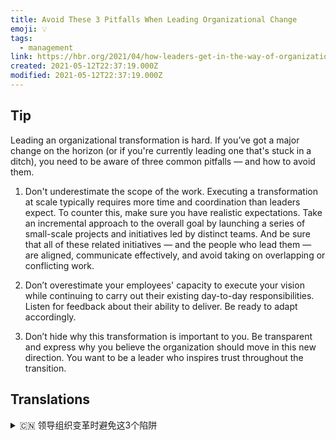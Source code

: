 ```yaml
---
title: Avoid These 3 Pitfalls When Leading Organizational Change
emoji: 💡
tags:
  - management
link: https://hbr.org/2021/04/how-leaders-get-in-the-way-of-organizational-change?utm_medium=email&utm_source=newsletter_daily&utm_campaign=mtod_notactsubs
created: 2021-05-12T22:37:19.000Z
modified: 2021-05-12T22:37:19.000Z
---
```


## Tip

Leading an organizational transformation is hard. If you’ve got a major change on the horizon (or if you're currently leading one that's stuck in a ditch), you need to be aware of three common pitfalls — and how to avoid them.

1. Don't underestimate the scope of the work. Executing a transformation at scale typically requires more time and coordination than leaders expect. To counter this, make sure you have realistic expectations. Take an incremental approach to the overall goal by launching a series of small-scale projects and initiatives led by distinct teams. And be sure that all of these related initiatives — and the people who lead them — are aligned, communicate effectively, and avoid taking on overlapping or conflicting work.

2. Don’t overestimate your employees' capacity to execute your vision while continuing to carry out their existing day-to-day responsibilities. Listen for feedback about their ability to deliver. Be ready to adapt accordingly.

3. Don’t hide why this transformation is important to you. Be transparent and express why you believe the organization should move in this new direction. You want to be a leader who inspires trust throughout the transition.

## Translations

<details>
   <summary>🇨🇳 领导组织变革时避免这3个陷阱</summary>

领导组织变革是困难的。如果你即将发生重大的变化(或者你正在引领一个陷入困境的变革)，你需要注意三个常见的陷阱——以及如何避免它们。

1. 不要低估工作的规模。大范围实施转变通常需要比领导者预期更多的时间和协调。要解决这个问题，请确保你有确实可行的期望。在不同团队领导下，通过开展一系列小规模的项目和计划，逐步实现整体目标。确保所有这些相关的计划，以及领导这些计划的人员，保持一致，有效的沟通，避免承担重叠或冲突的工作。

2. 不要高估员工在履行现有日常职责时执行愿景的能力。听取他们交付能力的反馈。做好相应调整的准备。

3. 不要掩饰这种转变对你的重要性。并且表达出你认为组织应该朝着这个新方向发展的理由。 在整个过渡时期，你要做一个能激发信任的领导者。

</details>
